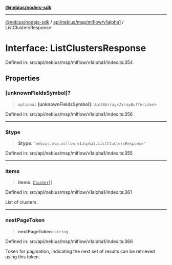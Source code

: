 [**@nebius/nodejs-sdk**](../../../../../../README.md)

---

[@nebius/nodejs-sdk](../../../../../../README.md) / [api/nebius/msp/mlflow/v1alpha1](../README.md) / ListClustersResponse

# Interface: ListClustersResponse

Defined in: src/api/nebius/msp/mlflow/v1alpha1/index.ts:354

## Properties

### \[unknownFieldsSymbol\]?

> `optional` **\[unknownFieldsSymbol\]**: `Uint8Array`\<`ArrayBufferLike`\>

Defined in: src/api/nebius/msp/mlflow/v1alpha1/index.ts:356

---

### $type

> **$type**: `"nebius.msp.mlflow.v1alpha1.ListClustersResponse"`

Defined in: src/api/nebius/msp/mlflow/v1alpha1/index.ts:355

---

### items

> **items**: [`Cluster`](Cluster.md)[]

Defined in: src/api/nebius/msp/mlflow/v1alpha1/index.ts:361

List of clusters.

---

### nextPageToken

> **nextPageToken**: `string`

Defined in: src/api/nebius/msp/mlflow/v1alpha1/index.ts:366

Token for pagination, indicating the next set of results can be retrieved using this token.
